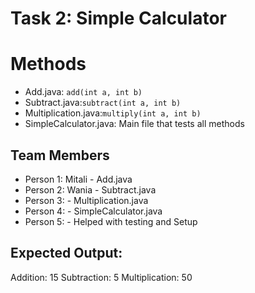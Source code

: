 # Task 2: Simple Calculator


# Methods
- Add.java: `add(int a, int b)`
- Subtract.java:`subtract(int a, int b)`
- Multiplication.java:`multiply(int a, int b)`
- SimpleCalculator.java: Main file that tests all methods

## Team Members
- Person 1: Mitali - Add.java  
- Person 2: Wania - Subtract.java  
- Person 3:  - Multiplication.java
- Person 4:  - SimpleCalculator.java
- Person 5:   - Helped with testing and Setup


## Expected Output:
Addition: 15
Subtraction: 5
Multiplication: 50

